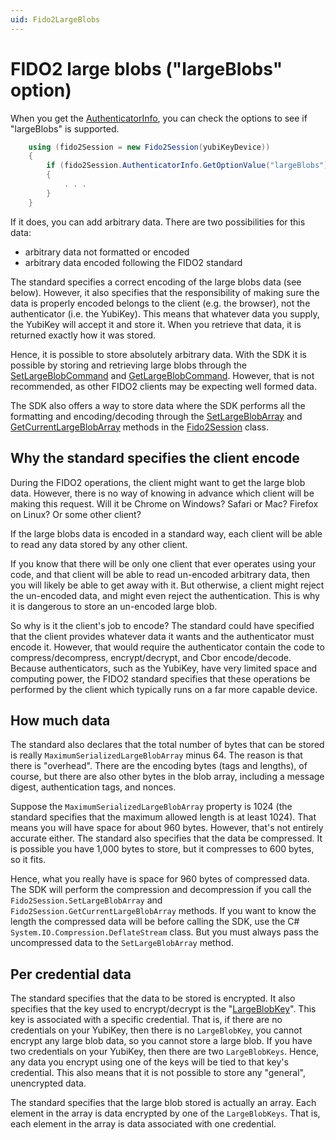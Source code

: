 ```yaml
---
uid: Fido2LargeBlobs
---
```


<!-- Copyright 2022 Yubico AB

Licensed under the Apache License, Version 2.0 (the "License");
you may not use this file except in compliance with the License.
You may obtain a copy of the License at

    http://www.apache.org/licenses/LICENSE-2.0

Unless required by applicable law or agreed to in writing, software
distributed under the License is distributed on an "AS IS" BASIS,
WITHOUT WARRANTIES OR CONDITIONS OF ANY KIND, either express or implied.
See the License for the specific language governing permissions and
limitations under the License. -->

# FIDO2 large blobs ("largeBlobs" option)

When you get the [AuthenticatorInfo](xref:Yubico.YubiKey.Fido2.AuthenticatorInfo), you can
check the options to see if "largeBlobs" is supported.

```C#
    using (fido2Session = new Fido2Session(yubiKeyDevice))
    {
        if (fido2Session.AuthenticatorInfo.GetOptionValue("largeBlobs") == OptionValue.True)
        {
            . . .
        }
    }
```

If it does, you can add arbitrary data. There are two possibilities for this data:

* arbitrary data not formatted or encoded
* arbitrary data encoded following the FIDO2 standard

The standard specifies a correct encoding of the large blobs data (see below). However, it
also specifies that the responsibility of making sure the data is properly encoded belongs
to the client (e.g. the browser), not the authenticator (i.e. the YubiKey). This means
that whatever data you supply, the YubiKey will accept it and store it. When you retrieve
that data, it is returned exactly how it was stored.

Hence, it is possible to store absolutely arbitrary data. With the SDK it is possible by
storing and retrieving large blobs through the
[SetLargeBlobCommand](xref:Yubico.YubiKey.Fido2.Commands.SetLargeBlobCommand) and
[GetLargeBlobCommand](xref:Yubico.YubiKey.Fido2.Commands.GetLargeBlobCommand).
However, that is not recommended, as other FIDO2 clients may be expecting well formed
data.

The SDK also offers a way to store data where the SDK performs all the formatting and
encoding/decoding through the
[SetLargeBlobArray](xref:Yubico.YubiKey.Fido2.Fido2Session.SetLargeBlobArray%2a) and
[GetCurrentLargeBlobArray](xref:Yubico.YubiKey.Fido2.Fido2Session.GetCurrentLargeBlobArray%2a)
methods in the [Fido2Session](xref:Yubico.YubiKey.Fido2.Fido2Session) class.

## Why the standard specifies the client encode

During the FIDO2 operations, the client might want to get the large blob data. However,
there is no way of knowing in advance which client will be making this request. Will it be
Chrome on Windows? Safari or Mac? Firefox on Linux? Or some other client?

If the large blobs data is encoded in a standard way, each client will be able to read any
data stored by any other client.

If you know that there will be only one client that ever operates using your code, and
that client will be able to read un-encoded arbitrary data, then you will likely be able
to get away with it. But otherwise, a client might reject the un-encoded data, and might
even reject the authentication. This is why it is dangerous to store an un-encoded large
blob.

So why is it the client's job to encode? The standard could have specified that the client
provides whatever data it wants and the authenticator must encode it. However, that would
require the authenticator contain the code to compress/decompress, encrypt/decrypt, and
Cbor encode/decode. Because authenticators, such as the YubiKey, have very limited space
and computing power, the FIDO2 standard specifies that these operations be performed by
the client which typically runs on a far more capable device.

## How much data

The standard also declares that the total number of bytes that can be stored is really
`MaximumSerializedLargeBlobArray` minus 64. The reason is that there is "overhead". There
are the encoding bytes (tags and lengths), of course, but there are also other bytes in
the blob array, including a message digest, authentication tags, and nonces.

Suppose the `MaximumSerializedLargeBlobArray` property is 1024 (the standard specifies
that the maximum allowed length is at least 1024). That means you will have space for
about 960 bytes. However, that's not entirely accurate either. The standard also specifies
that the data be compressed. It is possible you have 1,000 bytes to store, but it
compresses to 600 bytes, so it fits.

Hence, what you really have is space for 960 bytes of compressed data. The SDK will
perform the compression and decompression if you call the `Fido2Session.SetLargeBlobArray`
and `Fido2Session.GetCurrentLargeBlobArray` methods. If you want to know the length the
compressed data will be before calling the SDK, use the C#
`System.IO.Compression.DeflateStream` class. But you must always pass the uncompressed
data to the `SetLargeBlobArray` method.

## Per credential data

The standard specifies that the data to be stored is encrypted. It also specifies that the
key used to encrypt/decrypt is the
"[LargeBlobKey](xref:Yubico.YubiKey.Fido2.GetAssertionData.LargeBlobKey)". This key is
associated with a specific credential. That is, if there are no credentials on your
YubiKey, then there is no `LargeBlobKey`, you cannot encrypt any large blob data, so you
cannot store a large blob. If you have two credentials on your YubiKey, then there are two
`LargeBlobKeys`. Hence, any data you encrypt using one of the keys will be tied to that
key's credential. This also means that it is not possible to store any "general",
unencrypted data.

The standard specifies that the large blob stored is actually an array. Each element in
the array is data encrypted by one of the `LargeBlobKeys`. That is, each element in the
array is data associated with one credential.